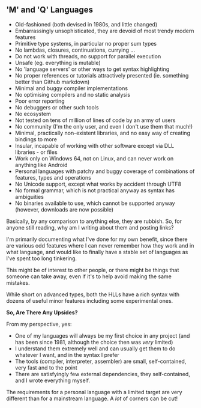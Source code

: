 ## 'M' and 'Q' Languages

* Old-fashioned (both devised in 1980s, and little changed)
* Embarrassingly unsophisticated, they are devoid of most trendy modern features
* Primitive type systems, in particular no proper sum types
* No lambdas, closures, continuations, currying ...
* Do not work with threads, no support for parallel execution
* Unsafe (eg. everything is mutable)
* No 'language servers' or other ways to get syntax highlighting
* No proper references or tutorials attractively presented (ie. something better than Github markdown)
* Minimal and buggy compiler implementations
* No optimising compilers and no static analysis
* Poor error reporting
* No debuggers or other such tools
* No ecosystem
* Not tested on tens of million of lines of code by an army of users
* No community (I'm the only user, and even I don't use them that much!)
* Minimal, practically non-existent libraries, and no easy way of creating bindings to more
* Insular, incapable of working with other software except via DLL libraries - or files
* Work only on Windows 64, not on Linux, and can never work on anything like Android
* Personal languages with patchy and buggy coverage of combinations of features, types and operations
* No Unicode support, except what works by accident through UTF8
* No formal grammar, which is not practical anyway as syntax has ambiguities
* No binaries available to use, which cannot be supported anyway (however, downloads are now possible)

Basically, by any comparison to anything else, they are rubbish. So, for anyone still reading, why am I writing about them and posting links?

I'm primarily documenting what I've done for my own benefit, since there are various odd features where I can never remember how they work and in what language, and would like to finally have a stable set of languages as I've spent too long tinkering.

This might be of interest to other people, or there might be things that someone can take away, even if it's to help avoid making the same mistakes.

While short on advanced types, both the HLLs have a rich syntax with dozens of useful minor features including some experimental ones.

**So, Are There Any Upsides?**

From my perspective, yes:

* One of my languages will always be my first choice in any project (and has been since 1981, although the choice then was *very* limited)
* I understand them extremely well and can usually get them to do whatever I want, and in the syntax I prefer
* The tools (compiler, interpreter, assembler) are small, self-contained, very fast and to the point
* There are satisfyingly few external dependencies, they self-contained, and I wrote everything myself.

The requirements for a personal language with a limited target are very different than for a mainstream language. A *lot* of corners can be cut!


